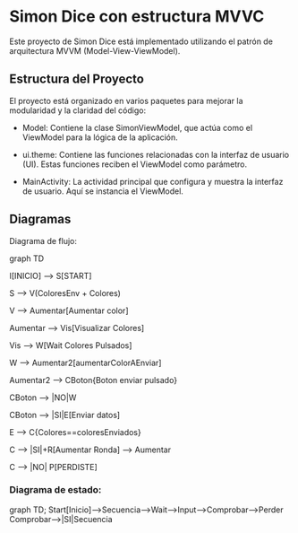# Simon Dice con estructura MVVC
Este proyecto de Simon Dice está implementado utilizando el patrón de arquitectura MVVM (Model-View-ViewModel).

## Estructura del Proyecto

El proyecto está organizado en varios paquetes para mejorar la modularidad y la claridad del código:

- Model: Contiene la clase SimonViewModel, que actúa como el ViewModel para la lógica de la aplicación.

- ui.theme: Contiene las funciones relacionadas con la interfaz de usuario (UI). Estas funciones reciben el ViewModel como parámetro.

- MainActivity: La actividad principal que configura y muestra la interfaz de usuario. Aquí se instancia el ViewModel.

## Diagramas

 Diagrama de flujo:

graph TD

I[INICIO] --> S[START]

S --> V(ColoresEnv + Colores)

V --> Aumentar[Aumentar color]

Aumentar --> Vis[Visualizar Colores]

Vis --> W[Wait Colores Pulsados]

W --> Aumentar2[aumentarColorAEnviar]

Aumentar2 --> CBoton{Boton enviar pulsado}

CBoton --> |NO|W

CBoton --> |SI|E[Enviar datos]

E --> C{Colores==coloresEnviados}

C --> |SI|+R[Aumentar Ronda] --> Aumentar

C --> |NO| P[PERDISTE]

### Diagrama de estado:

graph TD;
    Start[Inicio]-->Secuencia-->Wait-->Input-->Comprobar-->Perder
    Comprobar-->|SI|Secuencia




